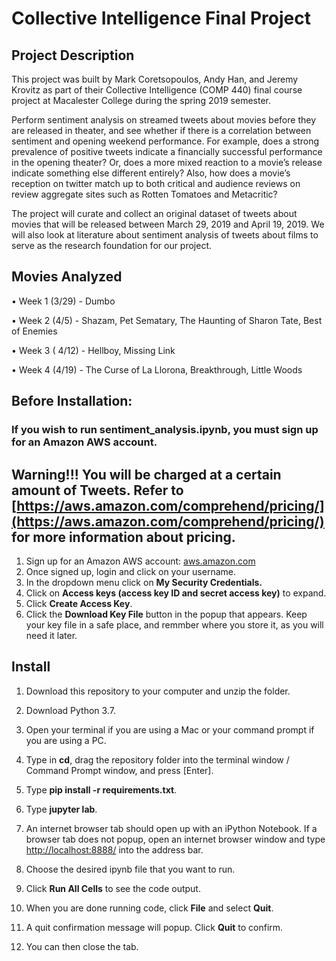# Collective Intelligence Final Project

## Project Description

This project was built by Mark Coretsopoulos, Andy Han, and Jeremy Krovitz as part of their Collective Intelligence (COMP 440) final course project at Macalester College during the spring 2019 semester.

Perform sentiment analysis on streamed tweets about movies before they are released in theater, and see whether if there is a correlation between sentiment and opening weekend performance. For example, does a strong prevalence of positive tweets indicate a financially successful performance in the opening theater? Or, does a more mixed reaction to a movie’s release indicate something else different entirely? Also, how does a movie’s reception on twitter match up to both critical and audience reviews on review aggregate sites such as Rotten Tomatoes and Metacritic?

The project will curate and collect an original dataset of tweets about movies that will be released between March 29, 2019 and April 19, 2019. We will also look at literature about sentiment analysis of tweets about films to serve as the research foundation for our project.

## Movies Analyzed
• Week 1 (3/29) - Dumbo

• Week 2 (4/5) - Shazam, Pet Sematary, The Haunting of Sharon Tate, Best of Enemies

• Week 3 ( 4/12) - Hellboy, Missing Link

• Week 4 (4/19) - The Curse of La Llorona, Breakthrough, Little Woods

## Before Installation:
  ### If you wish to run sentiment_analysis.ipynb, you must sign up for an Amazon AWS account. 
  ## Warning!!! You will be charged at a certain amount of Tweets. Refer to [https://aws.amazon.com/comprehend/pricing/](https://aws.amazon.com/comprehend/pricing/) for more information about pricing. 
1. Sign up for an Amazon AWS account: [aws.amazon.com](aws.amazon.com)
2. Once signed up, login and click on your username.
3. In the dropdown menu click on **My Security Credentials.**
4. Click on **Access keys (access key ID and secret access key)** to expand.
5. Click **Create Access Key**.
6. Click the **Download Key File** button in the popup that appears. Keep your key file in a safe place, and remmber where you store it, as you will need it later.

## Install
1. Download this repository to your computer and unzip the folder.

2. Download Python 3.7. 

3. Open your terminal if you are using a Mac or your command prompt if you are using a PC.

4. Type in **cd**, drag the repository folder into the terminal window / Command Prompt window, and press [Enter].

5. Type **pip install -r requirements.txt**.

6. Type **jupyter lab**.

7. An internet browser tab should open up with an iPython Notebook. If a browser tab does not popup, open an internet browser window and type [http://localhost:8888/](http://localhost:8888) into the address bar.

8. Choose the desired ipynb file that you want to run. 

9. Click **Run All Cells** to see the code output.

10. When you are done running code, click **File** and select **Quit**.

11. A quit confirmation message will popup. Click **Quit** to confirm.

12. You can then close the tab.
